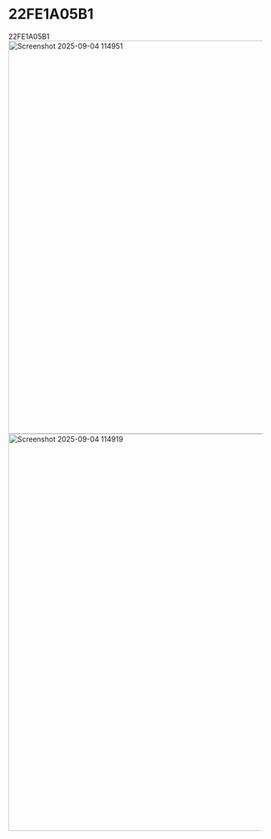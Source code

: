 # 22FE1A05B1
22FE1A05B1
<img width="1593" height="778" alt="Screenshot 2025-09-04 114951" src="https://github.com/user-attachments/assets/0ed9a28d-b38e-4840-ad49-68b28ad4bea8" />
<img width="1584" height="786" alt="Screenshot 2025-09-04 114919" src="https://github.com/user-attachments/assets/84f92040-541c-42a5-a508-72ddc117a374" />

